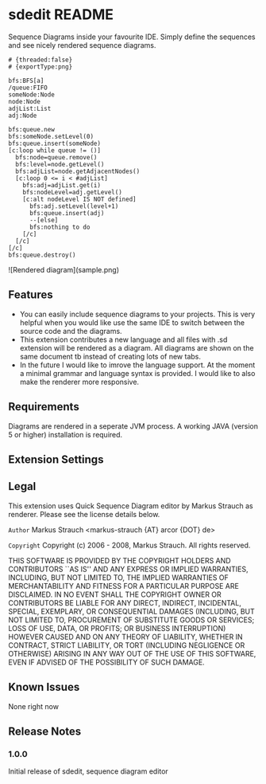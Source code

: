 # sdedit README

Sequence Diagrams inside your favourite IDE. Simply define the sequences and see nicely rendered sequence diagrams. 

```
# {threaded:false}
# {exportType:png}

bfs:BFS[a]
/queue:FIFO
someNode:Node
node:Node
adjList:List
adj:Node

bfs:queue.new
bfs:someNode.setLevel(0)
bfs:queue.insert(someNode)
[c:loop while queue != ()]
  bfs:node=queue.remove()
  bfs:level=node.getLevel()
  bfs:adjList=node.getAdjacentNodes()
  [c:loop 0 <= i < #adjList]
    bfs:adj=adjList.get(i)
    bfs:nodeLevel=adj.getLevel()
    [c:alt nodeLevel IS NOT defined]
      bfs:adj.setLevel(level+1)
      bfs:queue.insert(adj)
      --[else]
      bfs:nothing to do
    [/c]
  [/c]
[/c]
bfs:queue.destroy()
```

\!\[Rendered diagram\]\(sample.png\)


## Features
 * You can easily include sequence diagrams to your projects. This is very helpful when you would like use the same IDE to switch between the source code and the diagrams. 
 * This extension contributes a new language and all files with .sd extension will be rendered as a diagram. All diagrams are shown on the same document tb instead of creating lots of new tabs. 
* In the future I would like to imrove the language support. At the moment a minimal grammar and language syntax is provided. I would like to also make the renderer more responsive.

## Requirements

Diagrams are rendered in a seperate JVM process. A working JAVA (version 5 or higher) installation is required. 

## Extension Settings


## Legal
This extension uses Quick Sequence Diagram editor by Markus Strauch as renderer. Please see the license details below.

`Author`
Markus Strauch <markus-strauch {AT} arcor {DOT} de>

`Copyright`
Copyright (c) 2006 - 2008, Markus Strauch. All rights reserved.

THIS SOFTWARE IS PROVIDED BY THE COPYRIGHT HOLDERS AND CONTRIBUTORS ``AS IS'' AND ANY EXPRESS OR IMPLIED WARRANTIES, INCLUDING, BUT NOT LIMITED TO, THE IMPLIED WARRANTIES OF MERCHANTABILITY AND FITNESS FOR A PARTICULAR PURPOSE ARE DISCLAIMED. IN NO EVENT SHALL THE COPYRIGHT OWNER OR CONTRIBUTORS BE LIABLE FOR ANY DIRECT, INDIRECT, INCIDENTAL, SPECIAL, EXEMPLARY, OR CONSEQUENTIAL DAMAGES (INCLUDING, BUT NOT LIMITED TO, PROCUREMENT OF SUBSTITUTE GOODS OR SERVICES; LOSS OF USE, DATA, OR PROFITS; OR BUSINESS INTERRUPTION) HOWEVER CAUSED AND ON ANY THEORY OF LIABILITY, WHETHER IN CONTRACT, STRICT LIABILITY, OR TORT (INCLUDING NEGLIGENCE OR OTHERWISE) ARISING IN ANY WAY OUT OF THE USE OF THIS SOFTWARE, EVEN IF ADVISED OF THE POSSIBILITY OF SUCH DAMAGE.

## Known Issues

None right now

## Release Notes

### 1.0.0

Initial release of sdedit, sequence diagram editor